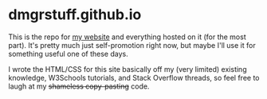 # dmgrstuff.github.io

This is the repo for [my website](https://dmgrstuff.github.io) and everything hosted on it (for the most part). It's pretty much just self-promotion right now, but maybe I'll use it for something useful one of these days.

I wrote the HTML/CSS for this site basically off my (very limited) existing knowledge, W3Schools tutorials, and Stack Overflow threads, so feel free to laugh at my ~~shameless copy-pasting~~ code.
